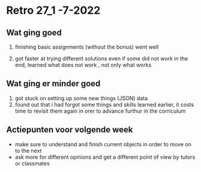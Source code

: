 # Retro 27_1 -7-2022

## Wat ging goed
1. finishing basic assignments (without the bonus) went well

2. got faster at trying different solutions even if some did not work in the end, learned what does not work , not only what works


## Wat ging er minder goed
1. got stuck on setting up some new things (JSON) data
2. found out that i had forgot some things and skills learned earlier, it costs time to revisit them again in orer to advance furthur in the corriculum 


## Actiepunten voor volgende week
* make sure to understand and finish current objects in order to move on to the next
* ask more for different opinions and get a different point of view by tutors or classmates